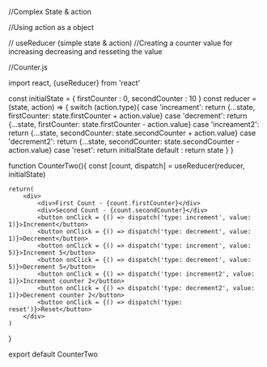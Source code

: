 //Complex State & action 

//Using action as a object

// useReducer (simple state & action)
//Creating a counter value for increasing decreasing and resseting the value

//Counter.js

import react, {useReducer} from 'react'

const initialState = {
    firstCounter : 0,
    secondCounter : 10
}
const reducer = (state, action) => {
    switch (action.type){
        case 'increament':
            return {...state, firstCounter: state.firstCounter + action.value}
        case 'decrement':
            return {...state, firstCounter: state.firstCounter - action.value}
        case 'increament2':
            return {...state, secondCounter: state.secondCounter + action.value}
        case 'decrement2':
            return {...state, secondCounter: state.secondCounter - action.value}
        case 'reset':
            return initialState
        default :
            return state
    }
}

function CounterTwo(){
   const [count, dispatch] = useReducer(reducer, initialState)

    return(
        <div>
            <div>First Count - {count.firstCounter}</div>
            <div>Second Count - {count.secondCounter}</div>
            <button onClick = {() => dispatch('type: increment', value: 1)}>Increment</button>
            <button onClick = {() => dispatch('type: decrement', value: 1)}>Decrement</button> 
            <button onClick = {() => dispatch('type: increment', value: 5)}>Increment 5</button>
            <button onClick = {() => dispatch('type: decrement', value: 5)}>Decrement 5</button>
            <button onClick = {() => dispatch('type: increment2', value: 1)}>Increment counter 2</button>
            <button onClick = {() => dispatch('type: decrement2', value: 1)}>Decrement counter 2</button> 
            <button onClick = {() => dispatch('type: reset')}>Reset</button>
        </div>
    )
}

export default CounterTwo